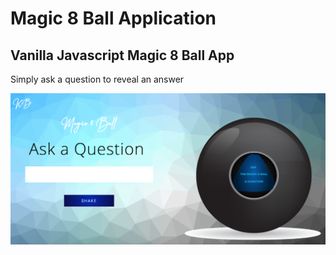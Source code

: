 # Magic 8 Ball Application
## Vanilla Javascript Magic 8 Ball App

Simply ask a question to reveal an answer


![Website Frame](./src/assets/ui-image.png)